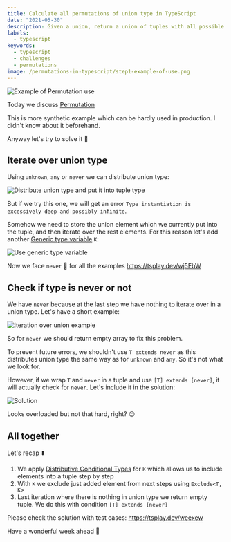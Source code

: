 ```yaml
---
title: Calculate all permutations of union type in TypeScript
date: "2021-05-30"
description: Given a union, return a union of tuples with all possible permutations (all possible positions of elements without repetition)
labels:
  - typescript
keywords:
  - typescript
  - challenges
  - permutations
image: /permutations-in-typescript/step1-example-of-use.png
---
```


![Example of Permutation use](/permutations-in-typescript/step1-example-of-use.png)

Today we discuss [Permutation](https://github.com/type-challenges/type-challenges/blob/master/questions/296-medium-permutation/README.md)

This is more synthetic example which can be hardly used in production. I didn't know about it beforehand.

Anyway let's try to solve it 🚀

## Iterate over union type

Using `unknown`, `any` or `never` we can distribute union type:

![Distribute union type and put it into tuple type](/permutations-in-typescript/step2-distribute-union-and-put-to-tuple.png)

But if we try this one, we will get an error `Type instantiation is excessively deep and possibly infinite`.

Somehow we need to store the union element which we currently put into the tuple, and then iterate over the rest elements. For this reason let's add another [Generic type variable](https://www.typescriptlang.org/docs/handbook/2/generics.html) `K`:

![Use generic type variable](/permutations-in-typescript/step3-solution-v2.png)

Now we face `never` 🧐 for all the examples https://tsplay.dev/wj5EbW

## Check if type is never or not

We have `never` because at the last step we have nothing to iterate over in a union type. Let's have a short example:

![Iteration over union example](/permutations-in-typescript/step4-show-never-problem.png)

So for `never` we should return empty array to fix this problem.

To prevent future errors, we shouldn't use `T extends never` as this distributes union type the same way as for `unknown` and `any`. So it's not what we look for.

However, if we wrap `T` and `never` in a tuple and use `[T] extends [never]`, it will actually check for `never`. Let's include it in the solution:

![Solution](/permutations-in-typescript/step5-solution.png)

Looks overloaded but not that hard, right? 😊

## All together

Let's recap ⬇️

1. We apply [Distributive Conditional Types](https://www.typescriptlang.org/docs/handbook/2/conditional-types.html#distributive-conditional-types) for `K` which allows us to include elements into a tuple step by step
2. With `K` we exclude just added element from next steps using `Exclude<T, K>`
3. Last iteration where there is nothing in union type we return empty tuple. We do this with condition `[T] extends [never]`

Please check the solution with test cases: https://tsplay.dev/weexew

Have a wonderful week ahead 🚀
